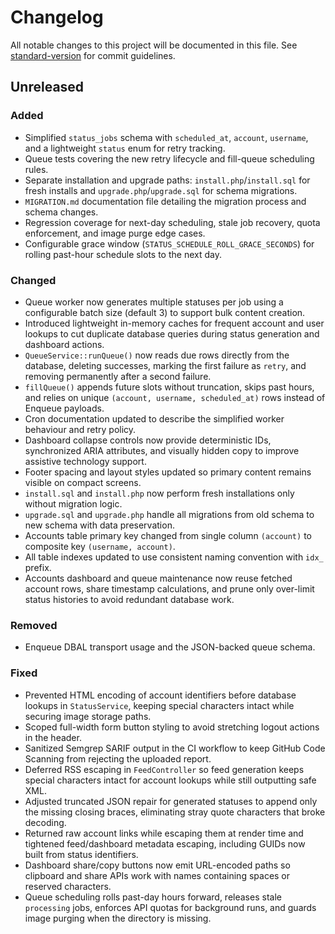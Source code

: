 # Changelog

All notable changes to this project will be documented in this file.
See [standard-version](https://github.com/conventional-changelog/standard-version) for commit guidelines.

## Unreleased
### Added
- Simplified `status_jobs` schema with `scheduled_at`, `account`, `username`, and a lightweight `status` enum for retry tracking.
- Queue tests covering the new retry lifecycle and fill-queue scheduling rules.
- Separate installation and upgrade paths: `install.php`/`install.sql` for fresh installs and `upgrade.php`/`upgrade.sql` for schema migrations.
- `MIGRATION.md` documentation file detailing the migration process and schema changes.
- Regression coverage for next-day scheduling, stale job recovery, quota enforcement, and image purge edge cases.
- Configurable grace window (`STATUS_SCHEDULE_ROLL_GRACE_SECONDS`) for rolling past-hour schedule slots to the next day.

### Changed
- Queue worker now generates multiple statuses per job using a configurable batch size (default 3) to support bulk content creation.
- Introduced lightweight in-memory caches for frequent account and user lookups to cut duplicate database queries during status generation and dashboard actions.
- `QueueService::runQueue()` now reads due rows directly from the database, deleting successes, marking the first failure as `retry`, and removing permanently after a second failure.
- `fillQueue()` appends future slots without truncation, skips past hours, and relies on unique `(account, username, scheduled_at)` rows instead of Enqueue payloads.
- Cron documentation updated to describe the simplified worker behaviour and retry policy.
- Dashboard collapse controls now provide deterministic IDs, synchronized ARIA attributes, and visually hidden copy to improve assistive technology support.
- Footer spacing and layout styles updated so primary content remains visible on compact screens.
- `install.sql` and `install.php` now perform fresh installations only without migration logic.
- `upgrade.sql` and `upgrade.php` handle all migrations from old schema to new schema with data preservation.
- Accounts table primary key changed from single column `(account)` to composite key `(username, account)`.
- All table indexes updated to use consistent naming convention with `idx_` prefix.
- Accounts dashboard and queue maintenance now reuse fetched account rows, share timestamp calculations, and prune only over-limit status histories to avoid redundant database work.

### Removed
- Enqueue DBAL transport usage and the JSON-backed queue schema.

### Fixed
- Prevented HTML encoding of account identifiers before database lookups in `StatusService`, keeping special characters intact while securing image storage paths.
- Scoped full-width form button styling to avoid stretching logout actions in the header.
- Sanitized Semgrep SARIF output in the CI workflow to keep GitHub Code Scanning from rejecting the uploaded report.
- Deferred RSS escaping in `FeedController` so feed generation keeps special characters intact for account lookups while still outputting safe XML.
- Adjusted truncated JSON repair for generated statuses to append only the missing closing braces, eliminating stray quote characters that broke decoding.
- Returned raw account links while escaping them at render time and tightened feed/dashboard metadata escaping, including GUIDs now built from status identifiers.
- Dashboard share/copy buttons now emit URL-encoded paths so clipboard and share APIs work with names containing spaces or reserved characters.
- Queue scheduling rolls past-day hours forward, releases stale `processing` jobs, enforces API quotas for background runs, and guards image purging when the directory is missing.
